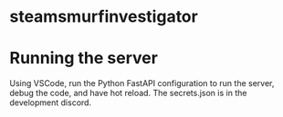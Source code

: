 # steamsmurfinvestigator

# Running the server
Using VSCode, run the Python FastAPI configuration to run the server, debug the code, and have hot reload.
The secrets.json is in the development discord.
